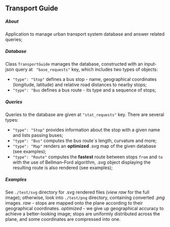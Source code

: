 ## Transport Guide

##### About

Application to manage urban transport system database and answer related queries;

##### Database

Class `TransportGuide` manages the database, constructed with an input-json query at `
"base_requests"` key, which includes two types of objects:
* `"type": "Stop"` defines a bus stop - name, geographical coordinates (longitude, latitude) and 
relative road distances to nearby stops;
* `"type": "Bus` defines a bus route - its type and a sequence of stops;

##### Queries

Queries to the database are given at `"stat_requests"` key. There are several types:
* `"type": "Stop"` provides information about the stop with a given name and lists passing buses;
* `"type": "Bus"` computes the bus route`s length, curvature and more;
* `"type": "Map"` renders an **optimized** .svg map of the given database (see examples);
* `"type": "Route"` computes the **fastest** route between stops `from` and `to` with the use of Bellman–Ford algorithm,
.svg object displaying the resulting route is also rendered (see examples);

##### Examples
See `./test/svg` directory for .svg rendered files (_view raw_ for the full image); otherwise, look into `./test/png` directory, containing converted _.png_ images. _raw_ - stops are mapped onto the plane acсording to their geographical coordinates. _optimized_ - we give up geographical accuracy to achieve a better-looking image; stops are uniformly distributed across the plane, and some coordinates are compressed into one.
